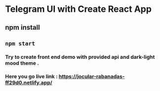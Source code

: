 # Telegram UI with Create React App

## npm install 
## `npm start`
### Try to create front end demo with provided api and dark-light mood theme . 
### Here you go live link : https://jocular-rabanadas-ff29d0.netlify.app/
